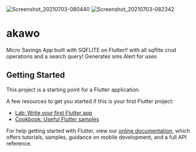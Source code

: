 ![Screenshot_20210703-080440](https://user-images.githubusercontent.com/78824094/124351378-c003ae00-dbf1-11eb-8408-16a1250934b0.png)
![Screenshot_20210703-082342](https://user-images.githubusercontent.com/78824094/124351388-d6116e80-dbf1-11eb-9534-1aa01be17ee9.png)
# akawo


Micro Savings App built with SQFLITE on Flutter!!
with all sqflite crud operations 
and a search query!
Generates sms Alert for uses


## Getting Started

This project is a starting point for a Flutter application.

A few resources to get you started if this is your first Flutter project:

- [Lab: Write your first Flutter app](https://flutter.dev/docs/get-started/codelab)
- [Cookbook: Useful Flutter samples](https://flutter.dev/docs/cookbook)

For help getting started with Flutter, view our
[online documentation](https://flutter.dev/docs), which offers tutorials,
samples, guidance on mobile development, and a full API reference.


